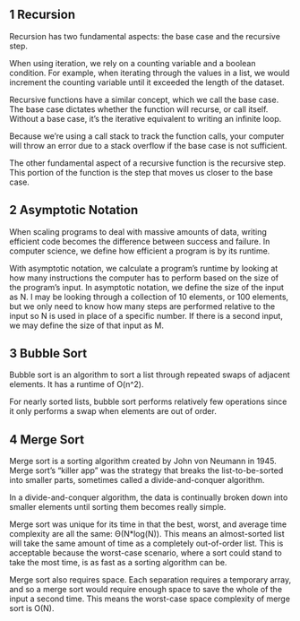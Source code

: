 ## 1 Recursion
Recursion has two fundamental aspects: the base case and the recursive step.

When using iteration, we rely on a counting variable and a boolean condition. For example, when iterating through the values in a list, we would increment the counting variable until it exceeded the length of the dataset.

Recursive functions have a similar concept, which we call the base case. The base case dictates whether the function will recurse, or call itself. Without a base case, it’s the iterative equivalent to writing an infinite loop.

Because we’re using a call stack to track the function calls, your computer will throw an error due to a stack overflow if the base case is not sufficient.

The other fundamental aspect of a recursive function is the recursive step. This portion of the function is the step that moves us closer to the base case.

## 2 Asymptotic Notation
When scaling programs to deal with massive amounts of data, writing efficient code becomes the difference between success and failure. In computer science, we define how efficient a program is by its runtime.

With asymptotic notation, we calculate a program’s runtime by looking at how many instructions the computer has to perform based on the size of the program’s input. In asymptotic notation, we define the size of the input as N. I may be looking through a collection of 10 elements, or 100 elements, but we only need to know how many steps are performed relative to the input so N is used in place of a specific number. If there is a second input, we may define the size of that input as M.

## 3 Bubble Sort
Bubble sort is an algorithm to sort a list through repeated swaps of adjacent elements. It has a runtime of O(n^2).

For nearly sorted lists, bubble sort performs relatively few operations since it only performs a swap when elements are out of order.

## 4 Merge Sort
Merge sort is a sorting algorithm created by John von Neumann in 1945. Merge sort’s “killer app” was the strategy that breaks the list-to-be-sorted into smaller parts, sometimes called a divide-and-conquer algorithm.

In a divide-and-conquer algorithm, the data is continually broken down into smaller elements until sorting them becomes really simple.

Merge sort was unique for its time in that the best, worst, and average time complexity are all the same: Θ(N*log(N)). This means an almost-sorted list will take the same amount of time as a completely out-of-order list. This is acceptable because the worst-case scenario, where a sort could stand to take the most time, is as fast as a sorting algorithm can be.

Merge sort also requires space. Each separation requires a temporary array, and so a merge sort would require enough space to save the whole of the input a second time. This means the worst-case space complexity of merge sort is O(N).